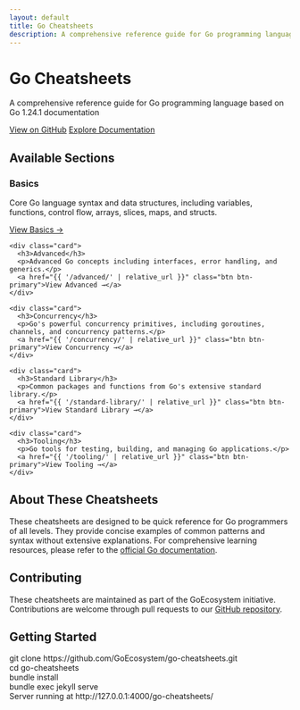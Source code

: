 ```yaml
---
layout: default
title: Go Cheatsheets
description: A comprehensive reference guide for Go programming language based on Go 1.24.1 documentation
---
```


<div class="hero">
  <div class="container">
    <h1>Go Cheatsheets</h1>
    <p>A comprehensive reference guide for Go programming language based on Go 1.24.1 documentation</p>
    <div class="hero-buttons">
      <a href="https://github.com/GoEcosystem/go-cheatsheets" class="btn btn-secondary">View on GitHub</a>
      <a href="{{ '/basics/' | relative_url }}" class="btn btn-primary">Explore Documentation</a>
    </div>
  </div>
</div>

<div class="container">
  <h2 class="section-title">Available Sections</h2>
  <div class="card-grid">
    <div class="card">
      <h3>Basics</h3>
      <p>Core Go language syntax and data structures, including variables, functions, control flow, arrays, slices, maps, and structs.</p>
      <a href="{{ '/basics/' | relative_url }}" class="btn btn-primary">View Basics →</a>
    </div>
    
    <div class="card">
      <h3>Advanced</h3>
      <p>Advanced Go concepts including interfaces, error handling, and generics.</p>
      <a href="{{ '/advanced/' | relative_url }}" class="btn btn-primary">View Advanced →</a>
    </div>
    
    <div class="card">
      <h3>Concurrency</h3>
      <p>Go's powerful concurrency primitives, including goroutines, channels, and concurrency patterns.</p>
      <a href="{{ '/concurrency/' | relative_url }}" class="btn btn-primary">View Concurrency →</a>
    </div>
    
    <div class="card">
      <h3>Standard Library</h3>
      <p>Common packages and functions from Go's extensive standard library.</p>
      <a href="{{ '/standard-library/' | relative_url }}" class="btn btn-primary">View Standard Library →</a>
    </div>
    
    <div class="card">
      <h3>Tooling</h3>
      <p>Go tools for testing, building, and managing Go applications.</p>
      <a href="{{ '/tooling/' | relative_url }}" class="btn btn-primary">View Tooling →</a>
    </div>
  </div>

  <h2 class="section-title">About These Cheatsheets</h2>
  <p>
    These cheatsheets are designed to be quick reference for Go programmers of all levels. They provide concise examples of common patterns and syntax without extensive explanations. For comprehensive learning resources, please refer to the <a href="https://go.dev/doc/">official Go documentation</a>.
  </p>

  <h2 class="section-title">Contributing</h2>
  <p>
    These cheatsheets are maintained as part of the GoEcosystem initiative. Contributions are welcome through pull requests to our <a href="https://github.com/GoEcosystem/go-cheatsheets">GitHub repository</a>.
  </p>

  <h2 class="section-title">Getting Started</h2>
  <div class="terminal">
    <div class="command">git clone https://github.com/GoEcosystem/go-cheatsheets.git</div>
    <div class="command">cd go-cheatsheets</div>
    <div class="command">bundle install</div>
    <div class="command">bundle exec jekyll serve</div>
    <div>Server running at http://127.0.0.1:4000/go-cheatsheets/</div>
  </div>
</div>
